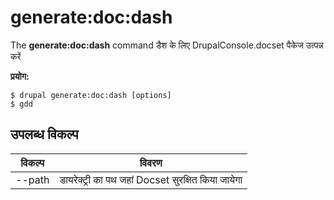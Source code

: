 # generate:doc:dash
The **generate:doc:dash** command डैश के लिए  DrupalConsole.docset पैकेज उत्पन्न करें

**प्रयोग:**
```
$ drupal generate:doc:dash [options] 
$ gdd  
```

## उपलब्ध विकल्प
विकल्प | विवरण
-------|-------------
--path | डायरेक्ट्री का पथ जहां Docset सुरक्षित किया जायेगा |
